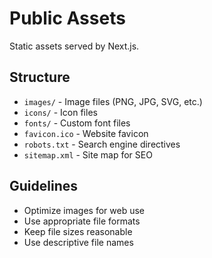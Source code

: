# Public Assets

Static assets served by Next.js.

## Structure

- `images/` - Image files (PNG, JPG, SVG, etc.)
- `icons/` - Icon files
- `fonts/` - Custom font files
- `favicon.ico` - Website favicon
- `robots.txt` - Search engine directives
- `sitemap.xml` - Site map for SEO

## Guidelines

- Optimize images for web use
- Use appropriate file formats
- Keep file sizes reasonable
- Use descriptive file names
